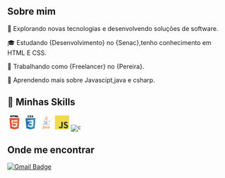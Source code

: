 
## Sobre mim

🤔 Explorando novas tecnologias e desenvolvendo soluções de software.

🎓 Estudando {Desenvolvimento} no {Senac},tenho conhecimento em HTML E CSS.

💼 Trabalhando como {Freelancer} no {Pereira}.

🌱 Aprendendo mais sobre Javascipt,java e csharp.
  
## 🚀 Minhas Skills
<code><img height="32" src="https://raw.githubusercontent.com/github/explore/80688e429a7d4ef2fca1e82350fe8e3517d3494d/topics/html/html.png" alt="HTML5"/></code>
<code><img height="32" src="https://raw.githubusercontent.com/github/explore/80688e429a7d4ef2fca1e82350fe8e3517d3494d/topics/css/css.png" alt="CSS"/></code>
<code><img height="32" src="https://raw.githubusercontent.com/github/explore/80688e429a7d4ef2fca1e82350fe8e3517d3494d/topics/java/java.png" alt="CSS"/></code>
<code><img height="32" src="https://raw.githubusercontent.com/github/explore/80688e429a7d4ef2fca1e82350fe8e3517d3494d/topics/javascript/javascript.png" alt="Javascript"/></code>
<code><img height="32" src="https://cdn.iconscout.com/icon/free/png-512/c-programming-569564.png" alt="c"/></code>

## Onde me encontrar

[![Gmail Badge](https://img.shields.io/badge/-Victorpreto4@gmail.com-006bed?style=flat-square&logo=Gmail&logoColor=white&link=mailto:Victorpreto4@gmail.com)](mailto:Victorpreto4@gmail.com)
